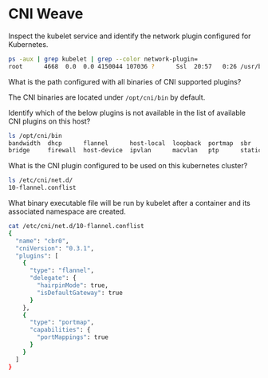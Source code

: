 # CNI Weave

Inspect the kubelet service and identify the network plugin configured for Kubernetes.
```bash
ps -aux | grep kubelet | grep --color network-plugin= 
root      4668  0.0  0.0 4150044 107036 ?      Ssl  20:57   0:26 /usr/bin/kubelet --bootstrap-kubeconfig=/etc/kubernetes/bootstrap-kubelet.conf --kubeconfig=/etc/kubernetes/kubelet.conf --config=/var/lib/kubelet/config.yaml --network-plugin=cni --pod-infra-container-image=k8s.gcr.io/pause:3.2
```
What is the path configured with all binaries of CNI supported plugins?

The CNI binaries are located under `/opt/cni/bin` by default.


Identify which of the below plugins is not available in the list of available CNI plugins on this host?
```bash
ls /opt/cni/bin
bandwidth  dhcp      flannel      host-local  loopback  portmap  sbr     tuning
bridge     firewall  host-device  ipvlan      macvlan   ptp      static  vlan
```
What is the CNI plugin configured to be used on this kubernetes cluster?
```bash
ls /etc/cni/net.d/
10-flannel.conflist
```
What binary executable file will be run by kubelet after a container and its associated namespace are created.
```bash
cat /etc/cni/net.d/10-flannel.conflist
{
  "name": "cbr0",
  "cniVersion": "0.3.1",
  "plugins": [
    {
      "type": "flannel",
      "delegate": {
        "hairpinMode": true,
        "isDefaultGateway": true
      }
    },
    {
      "type": "portmap",
      "capabilities": {
        "portMappings": true
      }
    }
  ]
}
```